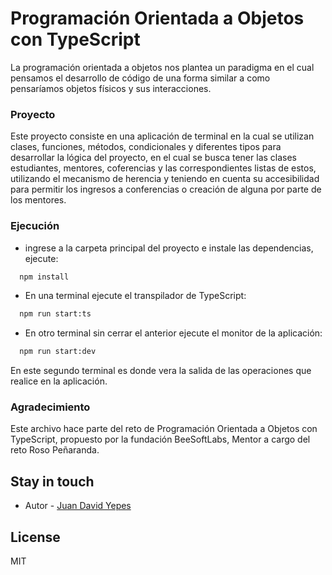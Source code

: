 # Programación Orientada a Objetos con TypeScript

La programación orientada a objetos nos plantea un paradigma en el cual pensamos
el desarrollo de código de una forma similar a como pensaríamos objetos físicos
y sus interacciones.

### Proyecto
Este proyecto consiste en una aplicación de terminal en la cual se utilizan  clases, funciones, métodos, condicionales y diferentes tipos para
desarrollar la lógica del proyecto, en el cual se busca tener las clases  estudiantes, mentores, coferencias y las correspondientes listas de estos, utilizando el mecanismo de herencia y teniendo en cuenta su accesibilidad para permitir los ingresos a conferencias o creación de alguna por parte de los mentores.


### Ejecución

- ingrese a la carpeta principal del proyecto e instale las dependencias,
  ejecute:

```bash
  npm install
```

- En una terminal ejecute el transpilador de TypeScript:

```bash
  npm run start:ts
```

- En otro terminal sin cerrar el anterior ejecute el monitor de la aplicación:

```bash
  npm run start:dev
```

En este segundo terminal es donde vera la salida de las operaciones que realice
en la aplicación.

### Agradecimiento

Este archivo hace parte del reto de Programación Orientada a Objetos con TypeScript, propuesto por la 
fundación BeeSoftLabs, Mentor a cargo del reto Roso Peñaranda.

## Stay in touch

- Autor - [Juan David Yepes](https://github.com/Thelimon)

## License

MIT
